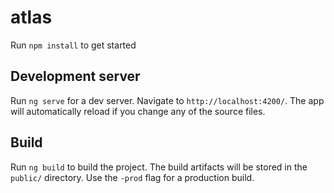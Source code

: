 # atlas

Run `npm install` to get started

## Development server

Run `ng serve` for a dev server. Navigate to `http://localhost:4200/`. The app will automatically reload if you change any of the source files.

## Build

Run `ng build` to build the project. The build artifacts will be stored in the `public/` directory. Use the `-prod` flag for a production build.
